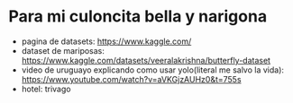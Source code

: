 # Para mi culoncita bella y narigona

- pagina de datasets: https://www.kaggle.com/
- dataset de mariposas: https://www.kaggle.com/datasets/veeralakrishna/butterfly-dataset
- video de uruguayo explicando como usar yolo(literal me salvo la vida): https://www.youtube.com/watch?v=aVKGjzAUHz0&t=755s
- hotel: trivago
